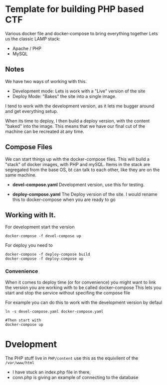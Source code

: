 # Template for building PHP based CTF

Various docker file and docker-compose to bring everything together
Lets us the classic LAMP stack:

  - Apache / PHP
  - MySQL 

## Notes

We have two ways of working with this.

  - Development mode:  Lets is work with a "Live" version of the site
  - Deploy Mode: "Bakes" the site into a single image.
  

I tend to work with the development version, as it lets me bugger 
around and get everything setup.

When its time to deploy, I then build a deploy version, with the
content "baked" into the image.  This means that we have our final cut
of the machine can be recreated at any time.

## Compose Files

We can start things up with the docker-compose files.  This will build
a "stack" of docker images, with PHP and mySQL.  Items in the stack
are segregated from the base OS, bt can talk to each other, like they
are on the same machine.

 - **devel-compose.yaml** Development version, use this for testing.
 
 - **deploy-compose.yaml** The Deploy version of the site.  I would
   rename this to docker-compose when you are ready to go


## Working with It.

For development start the version

```
docker-compose -f devel-compose up
```

For deploy you need to 

```
docker-compose -f deploy-compose build
docker-compose -f deploy-compose up
```

### Convenience 

When it comes to deploy time (or for convenience) 
you might want to link the version you are working with to be called docker-compose
This lets you start and stop the service without specifing the compose file

For example you can do this to work with the development version by defaul

```
ln -s devel-compose.yaml docker-compose.yaml
 
#Then start with 
docker-compose up
```
 

# Dvelopment

The PHP stuff live in ```PHP/content```  use this as the equivilent of the ```/var/www/html```

  - I have stuck an index.php file in there, 
  - conn.php is giving an example of connecting to the database
